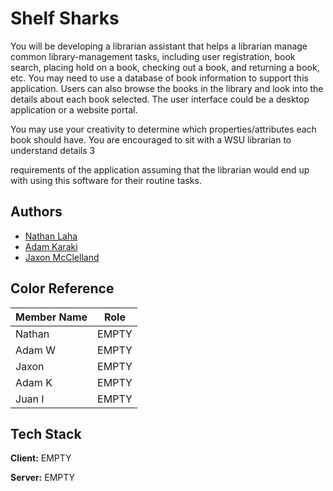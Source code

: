 
# Shelf Sharks

You  will  be  developing  a  librarian  assistant  that  helps  a  librarian  manage  common 
library-management  tasks,  including  user  registration,  book  search,  placing  hold  on  a 
book,  checking out a book, and returning a book, etc. You may need to use a database 
of book information to support this application. Users can also browse the books in the 
library and look into the details about each book selected. The user interface could be a 
desktop application or a website portal. 
 
You may use your creativity to determine which properties/attributes each book should 
have. You are encouraged to sit with a WSU librarian to understand details 
3 
 
requirements of the application assuming that the librarian would end up with using this 
software for their routine tasks.  

## Authors
- [Nathan Laha](https://github.com/nlaha)
- [Adam Karaki](https://www.github.com/AdamKaraki)
- [Jaxon McClelland](https://www.github.com/jaxon-mcclelland)
## Color Reference

| Member Name             | Role                                                                |
| ----------------- | ------------------------------------------------------------------ |
| Nathan | EMPTY |
| Adam W | EMPTY |
| Jaxon | EMPTY |
| Adam K | EMPTY |
| Juan I | EMPTY |


## Tech Stack

**Client:** EMPTY

**Server:** EMPTY

